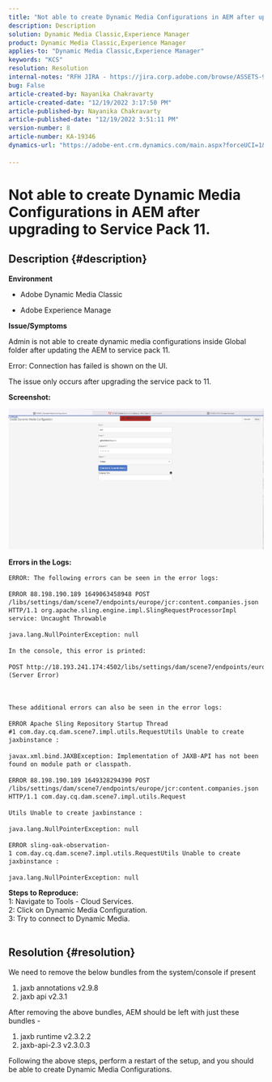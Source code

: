 ```yaml
---
title: "Not able to create Dynamic Media Configurations in AEM after upgrading to Service Pack 11."
description: Description
solution: Dynamic Media Classic,Experience Manager
product: Dynamic Media Classic,Experience Manager
applies-to: "Dynamic Media Classic,Experience Manager"
keywords: "KCS"
resolution: Resolution
internal-notes: "RFH JIRA - https://jira.corp.adobe.com/browse/ASSETS-9332"
bug: False
article-created-by: Nayanika Chakravarty
article-created-date: "12/19/2022 3:17:50 PM"
article-published-by: Nayanika Chakravarty
article-published-date: "12/19/2022 3:51:11 PM"
version-number: 8
article-number: KA-19346
dynamics-url: "https://adobe-ent.crm.dynamics.com/main.aspx?forceUCI=1&pagetype=entityrecord&etn=knowledgearticle&id=75074f48-b07f-ed11-81ac-6045bd0065f9"

---
```

# Not able to create Dynamic Media Configurations in AEM after upgrading to Service Pack 11.

## Description {#description}


<b>Environment</b>

- Adobe Dynamic Media Classic

- Adobe Experience Manage

<b>Issue/Symptoms</b>

Admin is not able to create dynamic media configurations inside Global folder after updating the AEM to service pack 11.

Error: Connection has failed is shown on the UI.

The issue only occurs after upgrading the service pack to 11.

<b>Screenshot:</b>

![](assets/___76074f48-b07f-ed11-81ac-6045bd0065f9___.png)

<b>Errors in the Logs:</b>




```
ERROR: The following errors can be seen in the error logs:

ERROR 88.198.190.189 1649063458948 POST /libs/settings/dam/scene7/endpoints/europe/jcr:content.companies.json HTTP/1.1 org.apache.sling.engine.impl.SlingRequestProcessorImpl service: Uncaught Throwable

java.lang.NullPointerException: null

In the console, this error is printed:

POST http://18.193.241.174:4502/libs/settings/dam/scene7/endpoints/europe/jcr:content.companies.json 500 (Server Error)



These additional errors can also be seen in the error logs:

ERROR Apache Sling Repository Startup Thread #1 com.day.cq.dam.scene7.impl.utils.RequestUtils Unable to create jaxbinstance :

javax.xml.bind.JAXBException: Implementation of JAXB-API has not been found on module path or classpath.

ERROR 88.198.190.189 1649328294390 POST /libs/settings/dam/scene7/endpoints/europe/jcr:content.companies.json HTTP/1.1 com.day.cq.dam.scene7.impl.utils.Request

Utils Unable to create jaxbinstance :

java.lang.NullPointerException: null

ERROR sling-oak-observation-1 com.day.cq.dam.scene7.impl.utils.RequestUtils Unable to create jaxbinstance :

java.lang.NullPointerException: null
```


<b>Steps to Reproduce:</b>
<br>1: Navigate to Tools - Cloud Services.
<br>2: Click on Dynamic Media Configuration.
<br>3: Try to connect to Dynamic Media.  
<br> <br>



## Resolution {#resolution}


We need to remove the below bundles from the system/console if present

1. jaxb annotations v2.9.8
2. jaxb api v2.3.1


After removing the above bundles, AEM should be left with just these bundles -

1. jaxb runtime v2.3.2.2
2. jaxb-api-2.3 v2.3.0.3


Following the above steps, perform a restart of the setup, and you should be able to create Dynamic Media Configurations.
